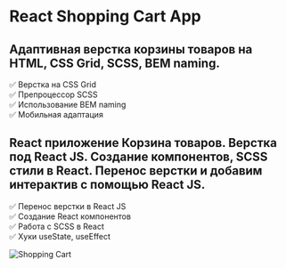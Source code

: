 # React Shopping Cart App

## Адаптивная верстка корзины товаров на HTML, CSS Grid, SCSS, BEM naming.  

✅ Верстка на CSS Grid  
✅ Препроцессор SCSS  
✅ Использование BEM naming  
✅ Мобильная адаптация  

## React приложение Корзина товаров. Верстка под React JS. Создание компонентов, SCSS стили в React. Перенос верстки и добавим интерактив с помощью React JS.  

✅ Перенос верстки в React JS  
✅ Создание React компонентов  
✅ Работа с SCSS в React  
✅ Хуки useState, useEffect  

![Shopping Cart](https://github.com/8807010/Shopping-cart/blob/master/screenshot-cart.jpg)
